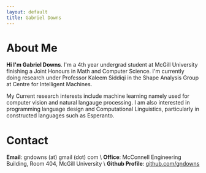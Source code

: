 ```yaml
---
layout: default
title: Gabriel Downs
---
```


# About Me

**Hi I'm Gabriel Downs**. I'm a 4th year undergrad student at McGill University finishing a Joint Honours in Math and Computer Science. I'm currently doing research under Professor Kaleem Siddiqi in the Shape Analysis Group at Centre for Intelligent Machines.

My Current research interests include machine learning namely used for computer vision and natural langauge processing. I am also interested in programming language design and Computational Linguistics, particularly in constructed languages such as Esperanto.

# Contact

**Email**: gndowns (at) gmail (dot) com \\
**Office**: McConnell Engineering Building, Room 404, McGill University \\
**Github Profile**: [github.com/gndowns](https://github.com/gndowns) 
